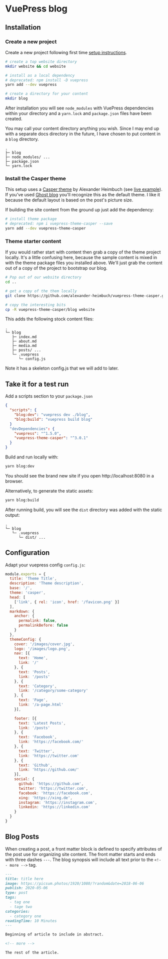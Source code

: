 # VuePress blog

## Installation

### Create a new project 

Create a new project following first time [setup instructions](https://vuepress.vuejs.org/guide/getting-started.html#global-installation).  

```sh
# create a top website directory
mkdir website && cd website

# install as a local dependency
# deprecated: npm install -D vuepress
yarn add --dev vuepress

# create a directory for your content
mkdir blog
```

After installation you will see `node_modules` with VuePress dependencies within your directory and a `yarn.lock` and `package.json` files have been created.

You may call your content directory anything you wish.  Since I may end up with a separate docs directory in the future, I have chosen to put content in a `blog` directory.

```
.
├─ blog
├─ node_modules/ ...
├─ package.json
└─ yarn.lock
```

### Install the Casper theme 

This setup uses a [Casper theme](https://github.com/alexander-heimbuch/vuepress-theme-casper) by Alexander Heimbuch (see [live example](http://alexander.heimbu.ch/vuepress-theme-casper/)). If you've used [Ghost blog](https://github.com/TryGhost/Casper) you'll recognize this as the default theme. I like it because the default layout is based on the post's picture size.  

If building the site content from the ground up just add the dependency:

```sh
# install theme package
# deprecated: npm i vuepress-theme-casper --save
yarn add --dev vuepress-theme-casper
```

### Theme starter content

If you would rather start with content then grab a copy of the theme project locally. It's a little confusing here, because the sample content is mixed in with the theme package files you installed above. We'll just grab the content out of a copy of the project to bootstrap our blog.

```sh
# Pop out of our website directory
cd ..

# get a copy of the them locally
git clone https://github.com/alexander-heimbuch/vuepress-theme-casper.git 

# copy the interesting bits
cp -R vuepress-theme-casper/blog website
```

This adds the following stock content files:

```
.
└─ blog
   ├─ index.md
   ├─ about.md
   ├─ media.md
   ├─ posts/ ...
   └─ .vuepress
      └─ config.js
```

Note it has a skeleton config.js that we will add to later.

## Take it for a test run

Add a scripts section to your `package.json`

```json
{
  "scripts": {
    "blog:dev": "vuepress dev ./blog",
    "blog:build": "vuepress build blog"
  }
  "devDependencies": {
    "vuepress": "^1.5.0",
    "vuepress-theme-casper": "^3.0.1"
  }
}
```

Build and run locally with:

```sh
yarn blog:dev
```

You should see the brand new site if you open http://localhost:8080 in a browser.

Alternatively, to generate the static assets:

```sh
yarn blog:build
```
After running build, you will see the `dist` directory was added with the static output:
```
.
└─ blog
   └─ .vuepress
      └─ dist/ ...
```

## Configuration

Adapt your vuepress config `config.js`:

```js
module.exports = {
  title: 'Theme Title',
  description: 'Theme description',
  base: '/',
  theme: 'casper',
  head: [
    ['link', { rel: 'icon', href: '/favicon.png' }]
  ],
  markdown: {
    anchor: {
      permalink: false,
      permalinkBefore: false
    }
  },
  themeConfig: {
    cover: '/images/cover.jpg',
    logo: '/images/logo.png',
    nav: [{
      text: 'Home',
      link: '/'
    }, {
      text: 'Posts',
      link: '/posts'
    }, {
      text: 'Category',
      link: '/category/some-category'
    }, {
      text: 'Page',
      link: '/a-page.html'
    }],

    footer: [{
      text: 'Latest Posts',
      link: '/posts'
    }, {
      text: 'Facebook',
      link: 'https://facebook.com/'
    }, {
      text: 'Twitter',
      link: 'https://twitter.com'
    }, {
      text: 'Github',
      link: 'https://github.com/'
    }],
    social: {
      github: 'https://github.com',
      twitter: 'https://twitter.com',
      facebook: 'https://facebook.com',
      xing: 'https://xing.de',
      instagram: 'https://instagram.com',
      linkedin: 'https://linkedin.com'
    }
  }
}
```

## Blog Posts

When creating a post, a front matter block is defined to specify attributes of the post use for organizing site content.  The front matter starts and ends with three dashes `---`. The blog synopsis will include all text prior to the `<!-- more -->` tag.  

```markdown
---
title: title here
image: https://picsum.photos/1920/1080/?random&date=2018-06-06
publish: 2020-05-06
type: post
tags:
  - tag one
  - tage two
categories:
  - category one
readingTime: 10 Minutes
---

Beginning of article to include in abstract.

<!-- more -->

The rest of the article.
```